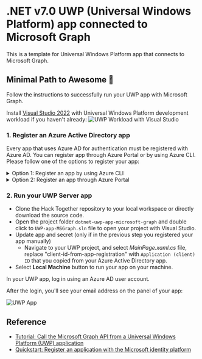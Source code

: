 # .NET v7.0 UWP (Universal Windows Platform) app connected to Microsoft Graph

This is a template for Universal Windows Platform app that connects to Microsoft Graph.

## Minimal Path to Awesome 🚀

Follow the instructions to successfully run your UWP app with Microsoft Graph.

Install [Visual Studio 2022](https://visualstudio.microsoft.com/downloads/) with Universal Windows Platform development workload if you haven't already:
![UWP Workload with Visual Studio](/templates/dotnet-uwp-app-microsoft-graph/uwp-workload.png)

### 1. Register an Azure Active Directory app

Every app that uses Azure AD for authentication must be registered with Azure AD. You can register app through Azure Portal or by using Azure CLI. Please follow one of the options to register your app:

<details>
  <summary>Option 1: Register an app by using Azure CLI</summary>

* [Install Azure CLI](https://learn.microsoft.com/cli/azure/install-azure-cli?view=azure-cli-latest) if you haven't already.
* Register your app on Microsoft Azure, by creating a new Azure AD app registration:
  * On macOS/Linux/in Bash:
    * Open terminal and change the working directory to the root of this project
    * To make the setup script executable, run `chmod +x ./setup.sh`
    * To register the app, run `./setup.sh`
    * When prompted, sign in with your **Microsoft 365 developer sandbox account**
  * On Windows/in PowerShell:
    * Open PowerShell and change the working directory to the root of this project
    * To register the app, run `.\setup.ps1`
    * When prompted, sign in with your **Microsoft 365 developer sandbox account**

</details>

<details>

  <summary>Option 2: Register an app through Azure Portal</summary>

* Go to [Azure Portal](https://portal.azure.com) and login with your testing account that has Application developer or administrator permissions.
* Select **Azure Active Directory**, and select **App Registrations** from the left side bar. Then select **+ New registration**.
* Give any name to your app. For **Supported account types**, select **Accounts in any organizational directory (Any Azure AD directory - Multitenant) and personal Microsoft accounts (e.g. Skype, Xbox)**.
* Set the **Redirect URI** drop down to **Public client/native (mobile & desktop)** and enter `https://login.microsoftonline.com/common/oauth2/nativeclient`. Then, select **Register**.

Navigate to **Overview tab** and make a note of the **Application (client) ID**. You'll use them in the next steps.

</details>

### 2. Run your UWP Server app

* Clone the Hack Together repository to your local workspace or directly download the source code.
* Open the project folder `dotnet-uwp-app-microsoft-graph` and double click to `UWP-app-MSGraph.sln` file to open your project with Visual Studio.
* Update app and secret (only if in the previous step you registered your app manually)
  * Navigate to your UWP project, and select *MainPage.xaml.cs* file, replace "client-id-from-app-registration" with `Application (client) ID` that you copied from your Azure Active Directory app.
* Select **Local Machine** button to run your app on your machine.

In your UWP app, log in using an Azure AD user account.

After the login, you'll see your email address on the panel of your app:

![UWP App](/templates/dotnet-uwp-app-microsoft-graph/uwp.png)

## Reference

* [Tutorial: Call the Microsoft Graph API from a Universal Windows Platform (UWP) application](https://learn.microsoft.com/azure/active-directory/develop/tutorial-v2-windows-uwp)
* [Quickstart: Register an application with the Microsoft identity platform](https://learn.microsoft.com/azure/active-directory/develop/quickstart-register-app)
